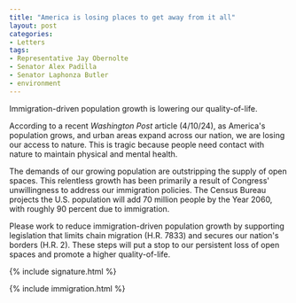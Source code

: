 ```yaml
---
title: "America is losing places to get away from it all"
layout: post
categories:
- Letters
tags:
- Representative Jay Obernolte
- Senator Alex Padilla
- Senator Laphonza Butler
- environment
---
```


Immigration-driven population growth is lowering our quality-of-life.

According to a recent *Washington Post* article (4/10/24), as America's population grows, and urban areas expand across our nation, we are losing our access to nature. This is tragic because people need contact with nature to maintain physical and mental health.

The demands of our growing population are outstripping the supply of open spaces. This relentless growth has been primarily a result of Congress' unwillingness to address our immigration policies. The Census Bureau projects the U.S. population will add 70 million people by the Year 2060, with roughly 90 percent due to immigration.

Please work to reduce immigration-driven population growth by supporting legislation that limits chain migration (H.R. 7833) and secures our nation's borders (H.R. 2). These steps will put a stop to our persistent loss of open spaces and promote a higher quality-of-life.

{% include signature.html %}

{% include immigration.html %}
